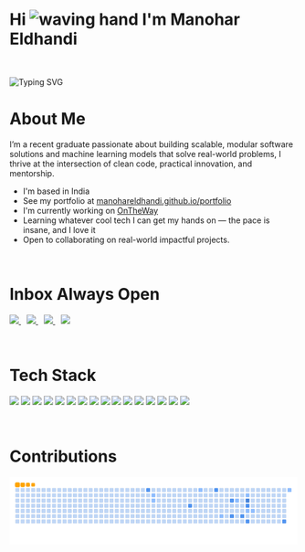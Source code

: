 <!-- Profile Header -->
<h1 align="left">
  Hi <img src="https://user-images.githubusercontent.com/18350557/176309783-0785949b-9127-417c-8b55-ab5a4333674e.gif" height="30" width="30" style="margin-bottom: -5px;" alt="waving hand" />
  I'm Manohar Eldhandi
</h1>

<br>
<p align="left">
   <img src="https://readme-typing-svg.herokuapp.com?font=Fira+Code&weight=600&size=40&duration=3000&pause=1000&Center=true&vCenter=true&color=2780F7&width=800&height=70&lines=Backend+Developer+...;Machine+Learning+Enthusiast+...;Life+Long+Learner+...;Brewing+ideas+%26+code+24%2F7+..." alt="Typing SVG" />
</p>

<h1 align="left" >About Me</h1>

I’m a recent graduate passionate about building scalable, modular software solutions and machine learning models that solve real-world problems, I thrive at the intersection of clean code, practical innovation, and mentorship.

- I'm based in India  
- See my portfolio at [manohareldhandi.github.io/portfolio](http://manohareldhandi.github.io/portfolio/)  
- I'm currently working on [OnTheWay](https://github.com/ManoharEldhandi/ontheway-backend)  
- Learning whatever cool tech I can get my hands on — the pace is insane, and I love it
- Open to collaborating on real-world impactful projects.
<br>
<h1 align="left">Inbox Always Open</h1>

<p align="left">
  <a href="mailto:manohar.eldhandi@outlook.com" target="_blank" style="margin-right: 10px;">
    <img src="https://img.shields.io/static/v1?message=Outlook&logo=microsoft-outlook&label=&color=0078D4&logoColor=white&style=for-the-badge" height="35" />
  </a>

  <a href="mailto:manohareldhandi@gmail.com" target="_blank" style="margin-right: 10px;">
    <img src="https://img.shields.io/static/v1?message=Gmail&logo=gmail&label=&color=D14836&logoColor=white&style=for-the-badge" height="35"/>
  </a>

  <a href="https://www.linkedin.com/in/manohar-eldhandi-baa016264/" target="_blank" style="margin-right: 10px;">
    <img src="https://img.shields.io/static/v1?message=LinkedIn&logo=linkedin&label=&color=0077B5&logoColor=white&style=for-the-badge" height="35"/>
  </a>

  <a href="https://www.instagram.com/manohar_eldhandi/" target="_blank" style="margin-right: 10px;">
    <img src="https://img.shields.io/static/v1?message=Instagram&logo=instagram&label=&color=E4405F&logoColor=white&style=for-the-badge" height="35"/>
  </a>
</p>
<br>
<h1 align="left">Tech Stack</h1>

<div align="left">
  <p float="left" align="left" width="100%">
    <img src="https://cdn.jsdelivr.net/gh/devicons/devicon/icons/java/java-original-wordmark.svg" height="40"/>
    <img src="https://cdn.jsdelivr.net/gh/devicons/devicon/icons/python/python-original-wordmark.svg" height="40"/>
    <img src="https://cdn.jsdelivr.net/gh/devicons/devicon/icons/c/c-original.svg" height="40"/>
    <img src="https://cdn.jsdelivr.net/gh/devicons/devicon/icons/go/go-original-wordmark.svg" height="40"/>
    <img src="https://cdn.jsdelivr.net/gh/devicons/devicon/icons/mysql/mysql-original-wordmark.svg" height="40"/>
    <img src="https://cdn.jsdelivr.net/gh/devicons/devicon/icons/django/django-plain.svg" height="40"/>
    <img src="https://cdn.jsdelivr.net/gh/devicons/devicon/icons/spring/spring-original.svg" height="40"/>
    <img src="https://cdn.jsdelivr.net/gh/devicons/devicon/icons/nodejs/nodejs-plain-wordmark.svg" height="40"/>
    <img src="https://cdn.jsdelivr.net/gh/devicons/devicon/icons/javascript/javascript-original.svg" height="40"/>
    <img src="https://cdn.jsdelivr.net/gh/devicons/devicon/icons/html5/html5-original.svg" height="40"/>
    <img src="https://cdn.jsdelivr.net/gh/devicons/devicon/icons/css3/css3-original.svg" height="40"/>
    <img src="https://cdn.jsdelivr.net/gh/devicons/devicon/icons/tensorflow/tensorflow-original.svg" height="40"/>
    <img src="https://cdn.jsdelivr.net/gh/devicons/devicon/icons/pytorch/pytorch-original.svg" height="40"/>
    <img src="https://cdn.jsdelivr.net/gh/devicons/devicon/icons/amazonwebservices/amazonwebservices-line-wordmark.svg" height="40"/>
    <img src="https://cdn.jsdelivr.net/gh/devicons/devicon/icons/canva/canva-original.svg" height="40"/>
    <img src="https://cdn.jsdelivr.net/gh/devicons/devicon/icons/kaggle/kaggle-original.svg" height="40"/>
  </p>
</div>
<br>
<h1 align="left" >Contributions</h1>

<picture align="left">
  <source media="(prefers-color-scheme: dark)" srcset="https://raw.githubusercontent.com/ManoharEldhandi/ManoharEldhandi/output/github-snake-dark.svg" />
  <img alt="github-snake" src="https://raw.githubusercontent.com/ManoharEldhandi/ManoharEldhandi/output/ocean.gif" />
</picture>
